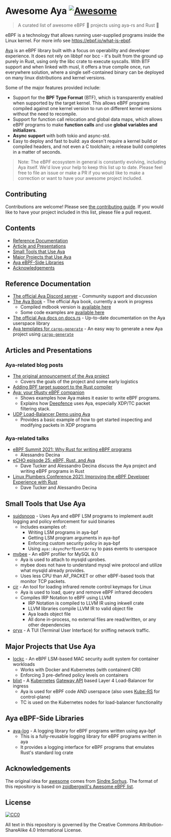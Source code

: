 # Awesome Aya [![Awesome](https://awesome.re/badge.svg)](https://github.com/sindresorhus/awesome)

> A curated list of awesome eBPF 🐝 projects using aya-rs and Rust 🦀

eBPF is a technology that allows running user-supplied programs inside the Linux kernel.
For more info see https://ebpf.io/what-is-ebpf.

[Aya](https://github.com/aya-rs/aya) is an eBPF library built with a focus on operability
and developer experience. It does not rely on libbpf nor bcc - it's built from the ground
up purely in Rust, using only the libc crate to execute syscalls. With BTF support and
when linked with musl, it offers a true compile once, run everywhere solution, where
a single self-contained binary can be deployed on many linux distributions and kernel
versions.

Some of the major features provided include:

- Support for the **BPF Type Format** (BTF), which is transparently enabled when supported by
  the target kernel. This allows eBPF programs compiled against one kernel version to run
  on different kernel versions without the need to recompile.
- Support for function call relocation and global data maps, which allows eBPF programs to
  make **function calls** and use **global variables and initializers**.
- **Async support** with both tokio and async-std.
- Easy to deploy and fast to build: aya doesn't require a kernel build or compiled
  headers, and not even a C toolchain; a release build completes in a matter of seconds.

> Note: The eBPF ecosystem in general is constantly evolving, including Aya itself. We'd
> love your help to keep this list up to date. Please feel free to file an issue or make
> a PR if you would like to make a correction or want to have your awesome project included.

## Contributing

Contributions are welcome! Please see [the contributing guide](./CONTRIBUTING.md).
If you would like to have your project included in this list, please file a pull request.

## Contents

- [Reference Documentation](#reference-documentation)
- [Article and Presentations](#articles-and-presentations)
- [Small Tools that Use Aya](#small-tools-that-use-aya)
- [Major Projects that Use Aya](#major-projects-that-use-aya)
- [Aya eBPF-Side Libraries](#aya-ebpf-side-libraries)
- [Acknowledgements](#acknowledgements)

## Reference Documentation

- [The official Aya Discord server](https://discord.gg/xHW2cb2N6G) - Community support and discussion
- [The Aya Book](https://github.com/aya-rs/book) - The official Aya book, currently a work in progress
    - Compiled mdbook version is [available here](https://aya-rs.github.io/book/)
    - Some code examples are [available here](https://github.com/aya-rs/book/tree/main/examples)
- [The official Aya docs on docs.rs](https://docs.rs/aya/0.10.5/aya/) - Up-to-date documentation on the Aya userspace library
- [Aya templates for `cargo-generate`](https://github.com/aya-rs/aya-template) - An easy way to generate a new Aya project using [`cargo-generate`](https://github.com/cargo-generate/cargo-generate)

## Articles and Presentations

### Aya-related blog posts

- [The original announcement of the Aya project](https://confused.ai/posts/announcing-aya)
    - Covers the goals of the project and some early logistics
- [Adding BPF target support to the Rust compiler](https://confused.ai/posts/rust-bpf-target)
- [Aya: your tRusty eBPF companion](https://deepfence.io/aya-your-trusty-ebpf-companion/)
    - Shows examples how Aya makes it easier to write eBPF programs.
    - Explains how [Deepfence](https://deepfence.io/) uses Aya, especially XDP/TC packet filtering stack.
- [UDP Load-Balancer Demo using Aya](https://github.com/shaneutt/ebpf-rust-udp-loadbalancer-demo)
    - Provides a basic example of how to get started inspecting and modifying packets in XDP programs

### Aya-related talks

- [eBPF Summit 2021: Why Rust for writing eBPF programs](https://www.youtube.com/watch?v=HzXpnxUVZB0)
    - Alessandro Decina
- [eCHO episode 25: eBPF, Rust, and Aya](https://www.youtube.com/watch?v=TQ0ou-eFLAk)
    - Dave Tucker and Alessandro Decina discuss the Aya project and writing eBPF programs in Rust
- [Linux Plumbers Conference 2021: Improving the eBPF Developer Experience with Rust](https://www.youtube.com/watch?v=yCf6AYpA8u0)
    - Dave Tucker and Alessandro Decina

## Small Tools that Use Aya

- [suidsnoop](https://github.com/willfindlay/suidsnoop) - Uses Aya and eBPF LSM programs to implement audit logging and policy enforcement for suid binaries
    - Includes examples of:
        - Writing LSM programs in aya-bpf
        - Getting LSM program arguments in aya-bpf
        - Enforcing custom security policy in aya-bpf
        - Using `aya::AsyncPerfEventArray` to pass events to userspace
- [mybee](https://github.com/elbaro/mybee) - An eBPF profiler for MySQL 8.0
    - Aya is used to attach to mysqld uprobes.
    - mybee does not have to understand mysql wire protocol and utilize what mysqld already provides.
    - Uses less CPU than AF_PACKET or other eBPF-based tools that monitor TCP packets.
- [cir](https://github.com/seanyoung/cir) - An tool for loading infrared remote control keymaps for Linux
    - Aya is used to load, query and remove eBPF infrared decoders
    - Compiles IRP Notation to eBPF using LLVM
        - IRP Notation is compiled to LLVM IR using inkwell crate
        - LLVM libraries compile LLVM IR to valid object file
        - Aya loads object file
        - All done in-process, no external files are read/written, or any other dependencies
- [oryx](https://github.com/pythops/oryx) - A TUI (Terminal User Interface) for sniffing network traffic.

## Major Projects that Use Aya

- [lockc](https://github.com/rancher-sandbox/lockc) - An eBPF LSM-based MAC security audit system for container workloads
    - Works with Docker and Kubernetes (with containerd CRI)
    - Enforcing 3 pre-defined policy levels on containers
- [blixt](https://github.com/kubernetes-sigs/blixt) - A [Kubernetes](https://kubernetes.io) [Gateway API](https://gateway-api.sigs.k8s.io) based Layer 4 Load-Balancer for ingress
    - Aya is used for eBPF code AND userspace (also uses [Kube-RS](https://github.com/kube-rs/kube) for control-plane)
    - TC is used on the Kubernetes nodes for load-balancer functionality

## Aya eBPF-Side Libraries

- [aya-log](https://github.com/aya-rs/aya-log) - A logging library for eBPF programs written using aya-bpf
    - This is a fully-reusable logging library for eBPF programs written in aya
    - It provides a logging interface for eBPF programs that emulates Rust's standard log crate

## Acknowledgements

The original idea for [awesome](https://github.com/sindresorhus/awesome) comes from
[Sindre Sorhus](https://github.com/sindresorhus). The format of this repository is based
on [zoidbergwill's Awesome eBPF list](https://github.com/zoidbergwill/awesome-ebpf).

## License

[![CC0](http://mirrors.creativecommons.org/presskit/buttons/88x31/png/by-sa.png)](https://creativecommons.org/licenses/by-sa/4.0/)

All text in this repository is governed by the Creative Commons Attribution-ShareAlike 4.0 International License.
